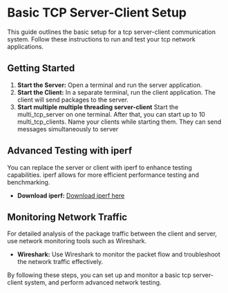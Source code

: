 # Basic TCP Server-Client Setup

This guide outlines the basic setup for a tcp server-client communication system. Follow these instructions to run and test your tcp network applications.

## Getting Started

1. **Start the Server:** Open a terminal and run the server application.
2. **Start the Client:** In a separate terminal, run the client application. The client will send packages to the server.
3. **Start multiple multiple threading server-client** Start the multi_tcp_server on one terminal. After that, you can start up to 10 multi_tcp_clients. Name your clients while starting them. They can send messages simultaneously to server

## Advanced Testing with iperf

You can replace the server or client with iperf to enhance testing capabilities. iperf allows for more efficient performance testing and benchmarking.

- **Download iperf:** [Download iperf here](https://iperf.fr/)

## Monitoring Network Traffic

For detailed analysis of the package traffic between the client and server, use network monitoring tools such as Wireshark.

- **Wireshark:** Use Wireshark to monitor the packet flow and troubleshoot the network traffic effectively.

By following these steps, you can set up and monitor a basic tcp server-client system, and perform advanced network testing.
